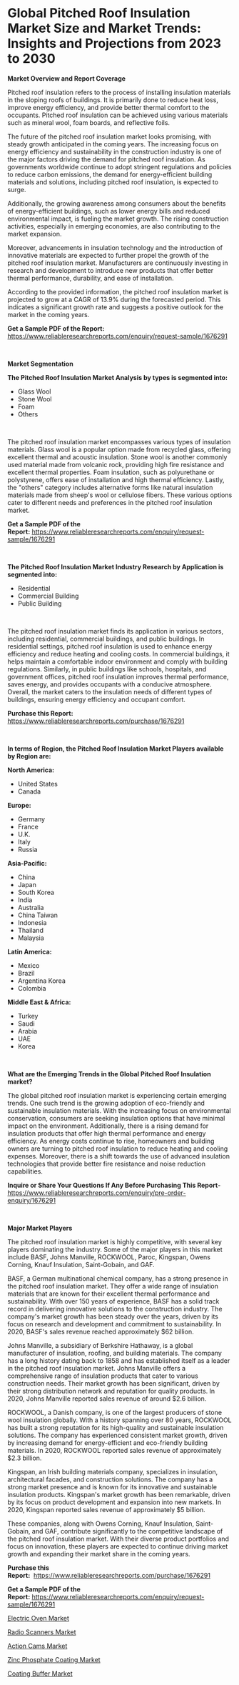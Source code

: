 <p><h1>Global Pitched Roof Insulation Market Size and Market Trends: Insights and Projections from 2023 to 2030</h1></p><p><strong>Market Overview and Report Coverage</strong></p>
<p><p>Pitched roof insulation refers to the process of installing insulation materials in the sloping roofs of buildings. It is primarily done to reduce heat loss, improve energy efficiency, and provide better thermal comfort to the occupants. Pitched roof insulation can be achieved using various materials such as mineral wool, foam boards, and reflective foils.</p><p>The future of the pitched roof insulation market looks promising, with steady growth anticipated in the coming years. The increasing focus on energy efficiency and sustainability in the construction industry is one of the major factors driving the demand for pitched roof insulation. As governments worldwide continue to adopt stringent regulations and policies to reduce carbon emissions, the demand for energy-efficient building materials and solutions, including pitched roof insulation, is expected to surge.</p><p>Additionally, the growing awareness among consumers about the benefits of energy-efficient buildings, such as lower energy bills and reduced environmental impact, is fueling the market growth. The rising construction activities, especially in emerging economies, are also contributing to the market expansion.</p><p>Moreover, advancements in insulation technology and the introduction of innovative materials are expected to further propel the growth of the pitched roof insulation market. Manufacturers are continuously investing in research and development to introduce new products that offer better thermal performance, durability, and ease of installation.</p><p>According to the provided information, the pitched roof insulation market is projected to grow at a CAGR of 13.9% during the forecasted period. This indicates a significant growth rate and suggests a positive outlook for the market in the coming years.</p></p>
<p><strong>Get a Sample PDF of the Report:</strong> <a href="https://www.reliableresearchreports.com/enquiry/request-sample/1676291">https://www.reliableresearchreports.com/enquiry/request-sample/1676291</a></p>
<p>&nbsp;</p>
<p><strong>Market Segmentation</strong></p>
<p><strong>The Pitched Roof Insulation Market Analysis by types is segmented into:</strong></p>
<p><ul><li>Glass Wool</li><li>Stone Wool</li><li>Foam</li><li>Others</li></ul></p>
<p>&nbsp;</p>
<p><p>The pitched roof insulation market encompasses various types of insulation materials. Glass wool is a popular option made from recycled glass, offering excellent thermal and acoustic insulation. Stone wool is another commonly used material made from volcanic rock, providing high fire resistance and excellent thermal properties. Foam insulation, such as polyurethane or polystyrene, offers ease of installation and high thermal efficiency. Lastly, the "others" category includes alternative forms like natural insulation materials made from sheep's wool or cellulose fibers. These various options cater to different needs and preferences in the pitched roof insulation market.</p></p>
<p><strong>Get a Sample PDF of the Report:</strong>&nbsp;<a href="https://www.reliableresearchreports.com/enquiry/request-sample/1676291">https://www.reliableresearchreports.com/enquiry/request-sample/1676291</a></p>
<p>&nbsp;</p>
<p><strong>The Pitched Roof Insulation Market Industry Research by Application is segmented into:</strong></p>
<p><ul><li>Residential</li><li>Commercial Building</li><li>Public Building</li></ul></p>
<p>&nbsp;</p>
<p><p>The pitched roof insulation market finds its application in various sectors, including residential, commercial buildings, and public buildings. In residential settings, pitched roof insulation is used to enhance energy efficiency and reduce heating and cooling costs. In commercial buildings, it helps maintain a comfortable indoor environment and comply with building regulations. Similarly, in public buildings like schools, hospitals, and government offices, pitched roof insulation improves thermal performance, saves energy, and provides occupants with a conducive atmosphere. Overall, the market caters to the insulation needs of different types of buildings, ensuring energy efficiency and occupant comfort.</p></p>
<p><strong>Purchase this Report:</strong>&nbsp; <a href="https://www.reliableresearchreports.com/purchase/1676291">https://www.reliableresearchreports.com/purchase/1676291</a></p>
<p>&nbsp;</p>
<p><strong>In terms of Region, the Pitched Roof Insulation Market Players available by Region are:</strong></p>
<p>
    <p> <strong> North America: </strong>
        <ul>
            <li>United States</li>
            <li>Canada</li>
        </ul>
        </p> 
    <p> <strong> Europe: </strong>
        <ul>
            <li>Germany</li>
            <li>France</li>
            <li>U.K.</li>
            <li>Italy</li>
            <li>Russia</li>
        </ul>
        </p> 
    <p> <strong> Asia-Pacific: </strong>
        <ul>
            <li>China</li>
            <li>Japan</li>
            <li>South Korea</li>
            <li>India</li>
            <li>Australia</li>
            <li>China Taiwan</li>
            <li>Indonesia</li>
            <li>Thailand</li>
            <li>Malaysia</li>
        </ul>
        </p> 
    <p> <strong> Latin America: </strong>
        <ul>
            <li>Mexico</li>
            <li>Brazil</li>
            <li>Argentina Korea</li>
            <li>Colombia</li>
        </ul>
        </p> 
    <p> <strong> Middle East & Africa: </strong>
        <ul>
            <li>Turkey</li>
            <li>Saudi</li>
            <li>Arabia</li>
            <li>UAE</li>
            <li>Korea</li>
        </ul>
    </p>
    </p>
<p>&nbsp;</p>
<p><strong>What are the Emerging Trends in the Global Pitched Roof Insulation market?</strong></p>
<p><p>The global pitched roof insulation market is experiencing certain emerging trends. One such trend is the growing adoption of eco-friendly and sustainable insulation materials. With the increasing focus on environmental conservation, consumers are seeking insulation options that have minimal impact on the environment. Additionally, there is a rising demand for insulation products that offer high thermal performance and energy efficiency. As energy costs continue to rise, homeowners and building owners are turning to pitched roof insulation to reduce heating and cooling expenses. Moreover, there is a shift towards the use of advanced insulation technologies that provide better fire resistance and noise reduction capabilities.</p></p>
<p><strong>Inquire or Share Your Questions If Any Before Purchasing This Report</strong>- <a href="https://www.reliableresearchreports.com/enquiry/pre-order-enquiry/1676291">https://www.reliableresearchreports.com/enquiry/pre-order-enquiry/1676291</a></p>
<p>&nbsp;</p>
<p><strong>Major Market Players</strong></p>
<p><p>The pitched roof insulation market is highly competitive, with several key players dominating the industry. Some of the major players in this market include BASF, Johns Manville, ROCKWOOL, Paroc, Kingspan, Owens Corning, Knauf Insulation, Saint-Gobain, and GAF.</p><p>BASF, a German multinational chemical company, has a strong presence in the pitched roof insulation market. They offer a wide range of insulation materials that are known for their excellent thermal performance and sustainability. With over 150 years of experience, BASF has a solid track record in delivering innovative solutions to the construction industry. The company's market growth has been steady over the years, driven by its focus on research and development and commitment to sustainability. In 2020, BASF's sales revenue reached approximately $62 billion.</p><p>Johns Manville, a subsidiary of Berkshire Hathaway, is a global manufacturer of insulation, roofing, and building materials. The company has a long history dating back to 1858 and has established itself as a leader in the pitched roof insulation market. Johns Manville offers a comprehensive range of insulation products that cater to various construction needs. Their market growth has been significant, driven by their strong distribution network and reputation for quality products. In 2020, Johns Manville reported sales revenue of around $2.6 billion.</p><p>ROCKWOOL, a Danish company, is one of the largest producers of stone wool insulation globally. With a history spanning over 80 years, ROCKWOOL has built a strong reputation for its high-quality and sustainable insulation solutions. The company has experienced consistent market growth, driven by increasing demand for energy-efficient and eco-friendly building materials. In 2020, ROCKWOOL reported sales revenue of approximately $2.3 billion.</p><p>Kingspan, an Irish building materials company, specializes in insulation, architectural facades, and construction solutions. The company has a strong market presence and is known for its innovative and sustainable insulation products. Kingspan's market growth has been remarkable, driven by its focus on product development and expansion into new markets. In 2020, Kingspan reported sales revenue of approximately $5 billion.</p><p>These companies, along with Owens Corning, Knauf Insulation, Saint-Gobain, and GAF, contribute significantly to the competitive landscape of the pitched roof insulation market. With their diverse product portfolios and focus on innovation, these players are expected to continue driving market growth and expanding their market share in the coming years.</p></p>
<p><strong>Purchase this Report:</strong>&nbsp;&nbsp;<a href="https://www.reliableresearchreports.com/purchase/1676291">https://www.reliableresearchreports.com/purchase/1676291</a></p>
<p></p>
<p><strong>Get a Sample PDF of the Report:</strong>&nbsp;<a href="https://www.reliableresearchreports.com/enquiry/request-sample/1676291">https://www.reliableresearchreports.com/enquiry/request-sample/1676291</a></p>
<p><p><a href="https://medium.com/@germanbraun1929/electric-oven-market-size-and-market-trends-complete-industry-overview-2023-to-2030-6c0a9ca22eb0">Electric Oven Market</a></p><p><a href="https://medium.com/@alaynagrant2023/radio-scanners-market-share-evolution-and-market-growth-trends-2023-2030-960ba820e79a">Radio Scanners Market</a></p><p><a href="https://medium.com/@jailynpurdy1934/action-cams-market-report-reveals-the-latest-trends-and-growth-opportunities-of-this-market-1a52b88dfec6">Action Cams Market</a></p><p><a href="https://github.com/kuntayevaz/Market-Research-Report-List-1/blob/main/zinc-phosphate-coating-market.md">Zinc Phosphate Coating Market</a></p><p><a href="https://github.com/kipkeeva/Market-Research-Report-List-1/blob/main/coating-buffer-market.md">Coating Buffer Market</a></p></p>
